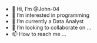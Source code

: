 - 👋 Hi, I’m @John-04
- 👀 I’m interested in programming
- 🌱 I’m currently a Data  Analyst
- 💞️ I’m looking to collaborate on ...
- 📫 How to reach me ...

<!---
John-04/John-04 is a ✨ special ✨ repository because its `README.md` (this file) appears on your GitHub profile.
You can click the Preview link to take a look at your changes.
--->
